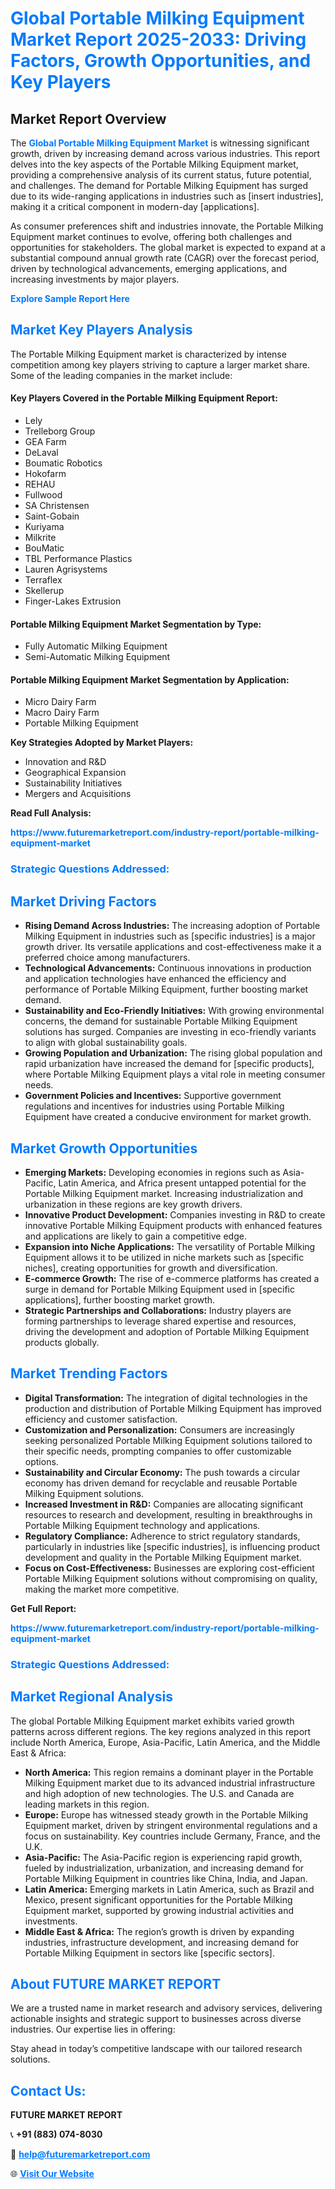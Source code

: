 <h1 style="color: #007BFF;">Global Portable Milking Equipment Market Report 2025-2033: Driving Factors, Growth Opportunities, and Key Players</h1>

<section id="overview">
<h2>Market Report Overview</h2>
<p>The <a href="https://www.futuremarketreport.com/industry-report/portable-milking-equipment-market" style="color: #007BFF; text-decoration: none;"><strong>Global Portable Milking Equipment Market</strong></a> is witnessing significant growth, driven by increasing demand across various industries. This report delves into the key aspects of the Portable Milking Equipment market, providing a comprehensive analysis of its current status, future potential, and challenges. The demand for Portable Milking Equipment has surged due to its wide-ranging applications in industries such as [insert industries], making it a critical component in modern-day [applications].</p>
<p>As consumer preferences shift and industries innovate, the Portable Milking Equipment market continues to evolve, offering both challenges and opportunities for stakeholders. The global market is expected to expand at a substantial compound annual growth rate (CAGR) over the forecast period, driven by technological advancements, emerging applications, and increasing investments by major players.</p>
</section>

<section id="overview">
<p><a href="https://www.futuremarketreport.com/request-sample/reportId=124769" style="color: #007BFF; text-decoration: none;"><strong>Explore Sample Report Here</strong></a></p>
</section>

<section id="key-players">
<h2 style="color: #007BFF;">Market Key Players Analysis</h2>
<p>The Portable Milking Equipment market is characterized by intense competition among key players striving to capture a larger market share. Some of the leading companies in the market include:</p>
<h4>Key Players Covered in the Portable Milking Equipment Report:</h4>
<ul><li>Lely</li><li>Trelleborg Group</li><li>GEA Farm</li><li>DeLaval</li><li>Boumatic Robotics</li><li>Hokofarm</li><li>REHAU</li><li>Fullwood</li><li>SA Christensen</li><li>Saint-Gobain</li><li>Kuriyama</li><li>Milkrite</li><li>BouMatic</li><li>TBL Performance Plastics</li><li>Lauren Agrisystems</li><li>Terraflex</li><li>Skellerup</li><li>Finger-Lakes Extrusion</li></ul>
<h4>Portable Milking Equipment Market Segmentation by Type:</h4>
<ul><li>Fully Automatic Milking Equipment</li><li>Semi-Automatic Milking Equipment</li></ul>

<h4>Portable Milking Equipment Market Segmentation by Application:</h4>
<ul><li>Micro Dairy Farm</li><li>Macro Dairy Farm</li><li>Portable Milking Equipment</li></ul>
<p><strong>Key Strategies Adopted by Market Players:</strong></p>
<ul>
<li>Innovation and R&D</li>
<li>Geographical Expansion</li>
<li>Sustainability Initiatives</li>
<li>Mergers and Acquisitions</li>
</ul>
</section>

<section>
<p><strong>Read Full Analysis: </strong></p><a href="https://www.futuremarketreport.com/industry-report/portable-milking-equipment-market" style="color: #007BFF; text-decoration: none;"><strong>https://www.futuremarketreport.com/industry-report/portable-milking-equipment-market</strong></a>
<h3 style="color: #007BFF;">Strategic Questions Addressed:</h3>
</section>

<section id="driving-factors">
<h2 style="color: #007BFF;">Market Driving Factors</h2>
<ul>
<li><strong>Rising Demand Across Industries:</strong> The increasing adoption of Portable Milking Equipment in industries such as [specific industries] is a major growth driver. Its versatile applications and cost-effectiveness make it a preferred choice among manufacturers.</li>
<li><strong>Technological Advancements:</strong> Continuous innovations in production and application technologies have enhanced the efficiency and performance of Portable Milking Equipment, further boosting market demand.</li>
<li><strong>Sustainability and Eco-Friendly Initiatives:</strong> With growing environmental concerns, the demand for sustainable Portable Milking Equipment solutions has surged. Companies are investing in eco-friendly variants to align with global sustainability goals.</li>
<li><strong>Growing Population and Urbanization:</strong> The rising global population and rapid urbanization have increased the demand for [specific products], where Portable Milking Equipment plays a vital role in meeting consumer needs.</li>
<li><strong>Government Policies and Incentives:</strong> Supportive government regulations and incentives for industries using Portable Milking Equipment have created a conducive environment for market growth.</li>
</ul>
</section>

<section id="growth-opportunities">
<h2 style="color: #007BFF;">Market Growth Opportunities</h2>
<ul>
<li><strong>Emerging Markets:</strong> Developing economies in regions such as Asia-Pacific, Latin America, and Africa present untapped potential for the Portable Milking Equipment market. Increasing industrialization and urbanization in these regions are key growth drivers.</li>
<li><strong>Innovative Product Development:</strong> Companies investing in R&D to create innovative Portable Milking Equipment products with enhanced features and applications are likely to gain a competitive edge.</li>
<li><strong>Expansion into Niche Applications:</strong> The versatility of Portable Milking Equipment allows it to be utilized in niche markets such as [specific niches], creating opportunities for growth and diversification.</li>
<li><strong>E-commerce Growth:</strong> The rise of e-commerce platforms has created a surge in demand for Portable Milking Equipment used in [specific applications], further boosting market growth.</li>
<li><strong>Strategic Partnerships and Collaborations:</strong> Industry players are forming partnerships to leverage shared expertise and resources, driving the development and adoption of Portable Milking Equipment products globally.</li>
</ul>
</section>

<section id="trending-factors">
<h2 style="color: #007BFF;">Market Trending Factors</h2>
<ul>
<li><strong>Digital Transformation:</strong> The integration of digital technologies in the production and distribution of Portable Milking Equipment has improved efficiency and customer satisfaction.</li>
<li><strong>Customization and Personalization:</strong> Consumers are increasingly seeking personalized Portable Milking Equipment solutions tailored to their specific needs, prompting companies to offer customizable options.</li>
<li><strong>Sustainability and Circular Economy:</strong> The push towards a circular economy has driven demand for recyclable and reusable Portable Milking Equipment solutions.</li>
<li><strong>Increased Investment in R&D:</strong> Companies are allocating significant resources to research and development, resulting in breakthroughs in Portable Milking Equipment technology and applications.</li>
<li><strong>Regulatory Compliance:</strong> Adherence to strict regulatory standards, particularly in industries like [specific industries], is influencing product development and quality in the Portable Milking Equipment market.</li>
<li><strong>Focus on Cost-Effectiveness:</strong> Businesses are exploring cost-efficient Portable Milking Equipment solutions without compromising on quality, making the market more competitive.</li>
</ul>
</section>

<section>
<p><strong>Get Full Report: </strong></p><a href="https://www.futuremarketreport.com/industry-report/portable-milking-equipment-market" style="color: #007BFF; text-decoration: none;"><strong>https://www.futuremarketreport.com/industry-report/portable-milking-equipment-market</strong></a>
<h3 style="color: #007BFF;">Strategic Questions Addressed:</h3>
</section>


<section id="regional-analysis">
<h2 style="color: #007BFF;">Market Regional Analysis</h2>
<p>The global Portable Milking Equipment market exhibits varied growth patterns across different regions. The key regions analyzed in this report include North America, Europe, Asia-Pacific, Latin America, and the Middle East & Africa:</p>
<ul>
<li><strong>North America:</strong> This region remains a dominant player in the Portable Milking Equipment market due to its advanced industrial infrastructure and high adoption of new technologies. The U.S. and Canada are leading markets in this region.</li>
<li><strong>Europe:</strong> Europe has witnessed steady growth in the Portable Milking Equipment market, driven by stringent environmental regulations and a focus on sustainability. Key countries include Germany, France, and the U.K.</li>
<li><strong>Asia-Pacific:</strong> The Asia-Pacific region is experiencing rapid growth, fueled by industrialization, urbanization, and increasing demand for Portable Milking Equipment in countries like China, India, and Japan.</li>
<li><strong>Latin America:</strong> Emerging markets in Latin America, such as Brazil and Mexico, present significant opportunities for the Portable Milking Equipment market, supported by growing industrial activities and investments.</li>
<li><strong>Middle East & Africa:</strong> The region’s growth is driven by expanding industries, infrastructure development, and increasing demand for Portable Milking Equipment in sectors like [specific sectors].</li>
</ul>
</section>

<footer>
<h2 style="color: #007BFF;">About FUTURE MARKET REPORT</h2>
<p>We are a trusted name in market research and advisory services, delivering actionable insights and strategic support to businesses across diverse industries. Our expertise lies in offering:</p>

<p>Stay ahead in today’s competitive landscape with our tailored research solutions.</p>

<h2 style="color: #007BFF;">Contact Us:</h2>
<p><strong>FUTURE MARKET REPORT</strong></p>
<p>📞 <strong>+91 (883) 074-8030</strong></p>
<p>📧 <strong><a href="mailto:help@futuremarketreport.com" style="color: #007BFF;">help@futuremarketreport.com</a></strong></p>
<p>🌐 <strong><a href="https://www.futuremarketreport.com/" style="color: #007BFF;">Visit Our Website</a></strong></p>
</footer>